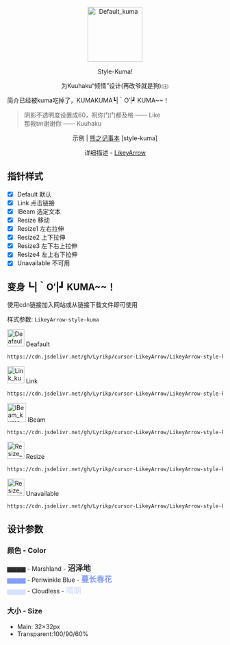 <p align="center">
  <img alt="Default_kuma" src="https://cdn.jsdelivr.net/gh/Lyrikp/cursor-LikeyArrow/LikeyArrow-style-kuma/Preview/Default.png" width="128">
</p>


<p align="center">Style-Kuma!</p>
<p align="center">为Kuuhaku“倾情”设计(再改爷就是狗)<font size=1>(汪)</font></p>

简介已经被kuma吃掉了，KUMAKUMA┗|｀O′|┛ KUMA~~！

> 阴影不透明度设置成60，祝你门门都及格 —— Like  
> 那我tm谢谢你 —— Kuuhaku

<p align="center">
  <span>示例 | </span>
  <a href="https://kuuhaku.top/">熊之记事本</a> [style-kuma]
</p>

<p align="center">
  <span>详细描述 - </span>
  <a href="https://lyrikp.art/2021/07/23/Design-LikeyArrow/">LikeyArrow</a>
</p>

## 指针样式

- [x] Default 默认
- [x] Link 点击链接
- [x] IBeam 选定文本
- [x] Resize 移动
- [x] Resize1 左右拉伸
- [x] Resize2 上下拉伸
- [x] Resize3 左下右上拉伸
- [x] Resize4 左上右下拉伸
- [x] Unavailable 不可用

## 变身┗|｀O′|┛ KUMA~~！

使用cdn链接加入网站或从链接下载文件即可使用

样式参数: `LikeyArrow-style-kuma`



<p>
    <img alt="Deafault_kuma" src="/Preview/Default.png" width="40">
    Deafault
</p>



```Bash
https://cdn.jsdelivr.net/gh/Lyrikp/cursor-LikeyArrow/LikeyArrow-style-kuma/Default.cur
```

<p>
    <img alt="Link_kuma" src="/Preview/Link.png" width="40">
    Link
</p>



```Bash
https://cdn.jsdelivr.net/gh/Lyrikp/cursor-LikeyArrow/LikeyArrow-style-kuma/Link.cur
```

<p>
    <img alt="IBeam_kuma" src="https://cdn.jsdelivr.net/gh/Lyrikp/cursor-LikeyArrow@0.7.5/LikeyArrow-style-kuma/Preview/IBeam.png" width="44">
    IBeam
</p>

```Bash
https://cdn.jsdelivr.net/gh/Lyrikp/cursor-LikeyArrow/LikeyArrow-style-kuma/IBeam.cur
```

<p>
    <img alt="Resize_kuma" src="https://cdn.jsdelivr.net/gh/Lyrikp/cursor-LikeyArrow/LikeyArrow-style-kuma/Preview/Resize.png" width="40">
    Resize
</p>

```html
https://cdn.jsdelivr.net/gh/Lyrikp/cursor-LikeyArrow/LikeyArrow-style-kuma/Resize.cur
```

<p>
    <img alt="Resize_kuma" src="https://cdn.jsdelivr.net/gh/Lyrikp/cursor-LikeyArrow/LikeyArrow-style-kuma/Preview/Unavailable.png" width="40">
    Unavailable
</p>

```html
https://cdn.jsdelivr.net/gh/Lyrikp/cursor-LikeyArrow/LikeyArrow-style-kuma/Unavailable.cur
```

## 设计参数

### 颜色 - Color

<font color=#2C2C2C>▆▆▆▆</font> - Marshland - **<font color=#2C2C2C size=4>沼泽地</font>**  
<font color=#819ff7>▆▆▆▆</font> - Periwinkle Blue - **<font color=#819ff7 size=4>蔓长春花</font>**  
<font color=#d9e2fc>▆▆▆▆</font> - Cloudless - **<font color=#d9e2fc size=4>晴朗</font>**  

### 大小 - Size

 - Main: 32×32px
 - Transparent:100/90/60%
